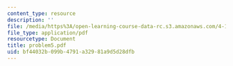 ```yaml
---
content_type: resource
description: ''
file: /media/https%3A/open-learning-course-data-rc.s3.amazonaws.com/4-123-architectural-design-level-i-perceptions-and-processes-fall-2003/bf44032b099b4791a32981a9d5d28dfb_problem5.pdf
file_type: application/pdf
resourcetype: Document
title: problem5.pdf
uid: bf44032b-099b-4791-a329-81a9d5d28dfb
---
```

